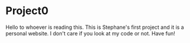 # Project0
Hello to whoever is reading this. This is Stephane's first project and it is a personal website. I don't care if you look at my code or not. Have fun!
